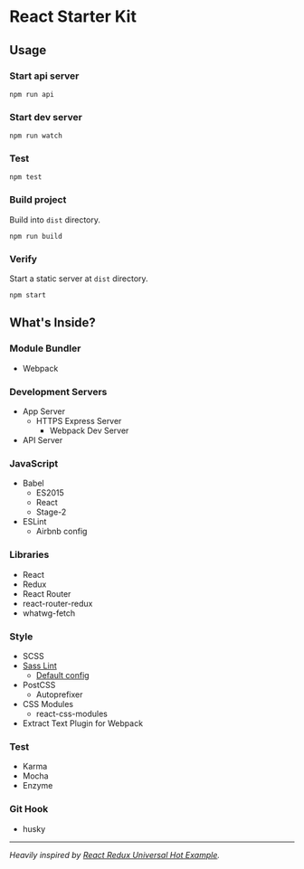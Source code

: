 # React Starter Kit

## Usage

### Start api server
```
npm run api
```

### Start dev server
```
npm run watch
```

### Test
```
npm test
```

### Build project
Build into `dist` directory.
```
npm run build
```

### Verify
Start a static server at `dist` directory.
```
npm start
```

## What's Inside?

### Module Bundler
- Webpack

### Development Servers
- App Server
  - HTTPS Express Server
    - Webpack Dev Server
- API Server

### JavaScript
- Babel
  - ES2015
  - React
  - Stage-2
- ESLint
  - Airbnb config

### Libraries
- React
- Redux
- React Router
- react-router-redux
- whatwg-fetch

### Style
- SCSS
- [Sass Lint](https://github.com/sasstools/sass-lint)
  - [Default config](https://github.com/sasstools/sass-lint/blob/master/lib/config/sass-lint.yml)
- PostCSS
  - Autoprefixer
- CSS Modules
  - react-css-modules
- Extract Text Plugin for Webpack

### Test
- Karma
- Mocha
- Enzyme

### Git Hook
- husky

---
*Heavily inspired by [React Redux Universal Hot Example](https://github.com/erikras/react-redux-universal-hot-example).*
